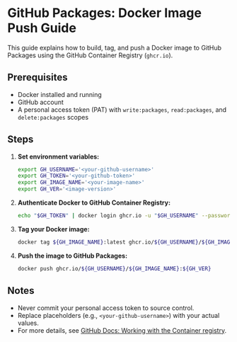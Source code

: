 
# GitHub Packages: Docker Image Push Guide

This guide explains how to build, tag, and push a Docker image to GitHub Packages using the GitHub Container Registry (`ghcr.io`).

## Prerequisites
- Docker installed and running
- GitHub account
- A personal access token (PAT) with `write:packages`, `read:packages`, and `delete:packages` scopes

## Steps

1. **Set environment variables:**
	```bash
	export GH_USERNAME='<your-github-username>'
	export GH_TOKEN='<your-github-token>'
	export GH_IMAGE_NAME='<your-image-name>'
	export GH_VER='<image-version>'
	```

2. **Authenticate Docker to GitHub Container Registry:**
	```bash
	echo "$GH_TOKEN" | docker login ghcr.io -u "$GH_USERNAME" --password-stdin
	```

3. **Tag your Docker image:**
	```bash
	docker tag ${GH_IMAGE_NAME}:latest ghcr.io/${GH_USERNAME}/${GH_IMAGE_NAME}:${GH_VER}
	```

4. **Push the image to GitHub Packages:**
	```bash
	docker push ghcr.io/${GH_USERNAME}/${GH_IMAGE_NAME}:${GH_VER}
	```

## Notes
- Never commit your personal access token to source control.
- Replace placeholders (e.g., `<your-github-username>`) with your actual values.
- For more details, see [GitHub Docs: Working with the Container registry](https://docs.github.com/en/packages/working-with-a-github-packages-registry/working-with-the-container-registry).